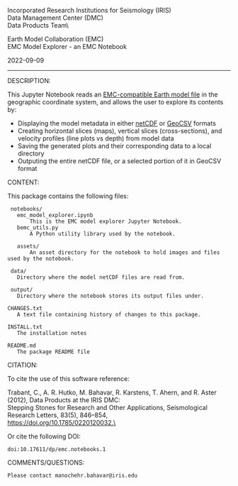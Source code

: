  Incorporated Research Institutions for Seismology (IRIS)\
 Data Management Center (DMC)\
 Data Products Team\
 
 Earth Model Collaboration (EMC)\
 EMC Model Explorer - an  EMC Notebook

 2022-09-09

------------------------------------------------------------------------------------------------------------------------

 DESCRIPTION:

This Jupyter Notebook reads an [EMC-compatible Earth model file](http://ds.iris.edu/ds/products/emc-earthmodels/) in the geographic coordinate system, and allows the user to explore its contents by: 

* Displaying the model metadata in either [netCDF](https://www.unidata.ucar.edu/software/netcdf/) or [GeoCSV](http://geows.ds.iris.edu/documents/GeoCSV.pdf) formats
* Creating horizontal slices (maps), vertical slices (cross-sections), and velocity profiles (line plots vs depth) from model data
* Saving the generated plots and their corresponding data to a local directory
* Outputing the entire netCDF file, or a selected portion of it in GeoCSV format

 CONTENT:

This package contains the following files:

     notebooks/
       emc_model_explorer.ipynb
           This is the EMC model explorer Jupyter Notebook. 
       bemc_utils.py
           A Python utility library used by the notebook.
     
       assets/
           An asset directory for the notebook to hold images and files used by the notebook.

     data/
       Directory where the model netCDF files are read from.

     output/
       Directory where the notebook stores its output files under.

    CHANGES.txt
       A text file containing history of changes to this package.

    INSTALL.txt
       The installation notes

    README.md
       The package README file 


CITATION:

To cite the use of this software reference:

Trabant, C., A. R. Hutko, M. Bahavar, R. Karstens, T. Ahern, and R. Aster (2012), Data Products at the IRIS DMC: \
Stepping Stones for Research and Other Applications, Seismological Research Letters, 83(5), 846–854, \
https://doi.org/10.1785/0220120032.\


Or cite the following DOI:

    doi:10.17611/dp/emc.notebooks.1

 
 COMMENTS/QUESTIONS:

    Please contact manochehr.bahavar@iris.edu


